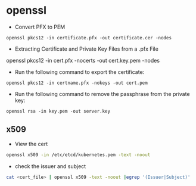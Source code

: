 # openssl


* Convert PFX to PEM

`openssl pkcs12 -in certificate.pfx -out certificate.cer -nodes`

* Extracting Certificate and Private Key Files from a .pfx File

openssl pkcs12 -in cert.pfx -nocerts -out cert.key.pem -nodes

* Run the following command to export the certificate: 

`openssl pkcs12 -in certname.pfx -nokeys -out cert.pem`

* Run the following command to remove the passphrase from the private key: 

`openssl rsa -in key.pem -out server.key`

## x509

- View the cert
```bash
openssl x509 -in /etc/etcd/kubernetes.pem -text -noout
```

- check the issuer and subject

```bash
cat <cert_file> | openssl x509 -text -noout |egrep '(Issuer|Subject)'
```
